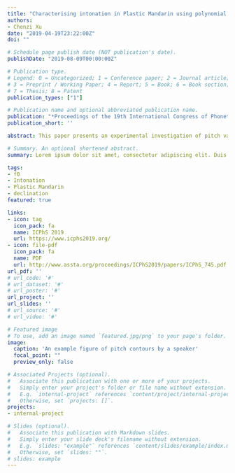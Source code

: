 ```yaml
---
title: "Characterising intonation in Plastic Mandarin using polynomial modelling"
authors:
- Chenzi Xu
date: "2019-04-19T23:22:00Z"
doi: ""

# Schedule page publish date (NOT publication's date).
publishDate: "2019-08-09T00:00:00Z"

# Publication type.
# Legend: 0 = Uncategorized; 1 = Conference paper; 2 = Journal article;
# 3 = Preprint / Working Paper; 4 = Report; 5 = Book; 6 = Book section;
# 7 = Thesis; 8 = Patent
publication_types: ["1"]

# Publication name and optional abbreviated publication name.
publication: "*Proceedings of the 19th International Congress of Phonetic Sciences (ICPHS19)*. Melbourne, Australia. pp.696-700"
publication_short: ''

abstract: This paper presents an experimental investigation of pitch variations of tone sequences under different contexts in Plastic Mandarin, a newly-formed contact-induced regional Mandarin variety. Instead of describing f<sub>0</sub> variations of a single tone-bearing unit, the f<sub>0</sub> contours of trisyllabic phrases varying in tonal composition, utterance position, and focus condition were examined by building orthogonal polynomial models on production data elicited from connected semi-spontaneous natural speech. The coefficients of the models that capture the shape of f<sub>0</sub> contours were subjected to further linear mixed effects analysis. This study reveals the synergistic effects of tone interactions, focus, and declination, exerted on the f<sub>0</sub> of the whole phrase in an integrated manner. The findings enhance our knowledge of a prevalent yet scarcely studied Mandarin variety and contribute to the on-going research into the dynamic realisation of tone and intonation in connected speech.

# Summary. An optional shortened abstract.
summary: Lorem ipsum dolor sit amet, consectetur adipiscing elit. Duis posuere tellus ac convallis placerat. Proin tincidunt magna sed ex sollicitudin condimentum.

tags:
- f0
- Intonation
- Plastic Mandarin
- declination
featured: true

links:
- icon: tag
  icon_pack: fa
  name: ICPhS 2019
  url: https://www.icphs2019.org/
- icon: file-pdf
  icon_pack: fa
  name: PDF
  url: http://www.assta.org/proceedings/ICPhS2019/papers/ICPhS_745.pdf
url_pdf: ''
# url_code: '#'
# url_dataset: '#'
# url_poster: '#'
url_project: ''
url_slides: ''
# url_source: '#'
# url_video: '#'

# Featured image
# To use, add an image named `featured.jpg/png` to your page's folder. 
image:
  caption: 'An example figure of pitch contours by a speaker'
  focal_point: ""
  preview_only: false

# Associated Projects (optional).
#   Associate this publication with one or more of your projects.
#   Simply enter your project's folder or file name without extension.
#   E.g. `internal-project` references `content/project/internal-project/index.md`.
#   Otherwise, set `projects: []`.
projects:
- internal-project

# Slides (optional).
#   Associate this publication with Markdown slides.
#   Simply enter your slide deck's filename without extension.
#   E.g. `slides: "example"` references `content/slides/example/index.md`.
#   Otherwise, set `slides: ""`.
# slides: example
---
```


